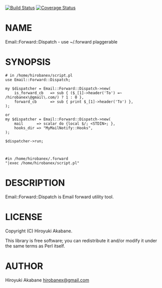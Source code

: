 [![Build Status](https://travis-ci.org/hirobanex/p5-Mremora.png?branch=master)](https://travis-ci.org/hirobanex/p5-Mremora) [![Coverage Status](https://coveralls.io/repos/hirobanex/p5-Mremora/badge.png?branch=master)](https://coveralls.io/r/hirobanex/p5-Mremora?branch=master)
# NAME

Email::Forward::Dispatch - use ~/.forward plaggerable

# SYNOPSIS

    # in /home/hirobanex/script.pl
    use Email::Forward::Dispatch;

    my $dispatcher = Email::Forward::Dispatch->new(
        is_forward_cb   => sub { ($_[1]->header('To') =~ /hirobanex\@gmail\.com/) ? 1 : 0 },
        forward_cb      => sub { print $_[1]->header('To') },
    );

    or 
    my $dispatcher = Email::Forward::Dispatch->new(
        mail      => scalar do {local $/; <STDIN>; },
        hooks_dir => "MyMailNotify::Hooks",
    );

    $dispatcher->run;



    #in /home/hirobanex/.forward
    "|exec /home/hirobanex/script.pl"

# DESCRIPTION

Email::Forward::Dispatch is Email forward utility tool. 

# LICENSE

Copyright (C) Hiroyuki Akabane.

This library is free software; you can redistribute it and/or modify
it under the same terms as Perl itself.

# AUTHOR

Hiroyuki Akabane <hirobanex@gmail.com>
